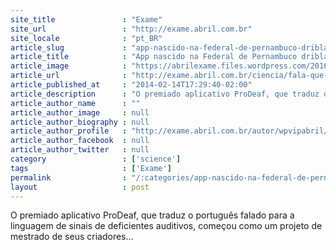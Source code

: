 ```yaml
---
site_title               : "Exame"
site_url                 : "http://exame.abril.com.br"
site_locale              : "pt_BR"
article_slug             : "app-nascido-na-federal-de-pernambuco-dribla-a-surdez"
article_title            : "App nascido na Federal de Pernambuco dribla a surdez"
article_image            : "https://abrilexame.files.wordpress.com/2016/09/size_960_16_9_joao-paulo-oliveira-prodeaf.jpg?quality=70&strip=all&w=960"
article_url              : "http://exame.abril.com.br/ciencia/fala-que-eu-te-entendo/"
article_published_at     : "2014-02-14T17:29:40-02:00"
article_description      : "O premiado aplicativo ProDeaf, que traduz o português falado para a linguagem de sinais de deficientes auditivos, começou como um projeto de mestrado de seus criadores..."
article_author_name      : ""
article_author_image     : null
article_author_biography : null
article_author_profile   : "http://exame.abril.com.br/autor/wpvipabril/"
article_author_facebook  : null
article_author_twitter   : null
category                 : ['science']
tags                     : ['Exame']
permalink                : "/:categories/app-nascido-na-federal-de-pernambuco-dribla-a-surdez/"
layout                   : post
---
```


O premiado aplicativo ProDeaf, que traduz o português falado para a linguagem de sinais de deficientes auditivos, começou como um projeto de mestrado de seus criadores...
